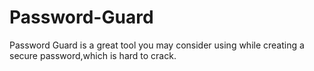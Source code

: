 # Password-Guard
Password Guard is a great tool you may consider using while creating a secure password,which is hard to crack.

